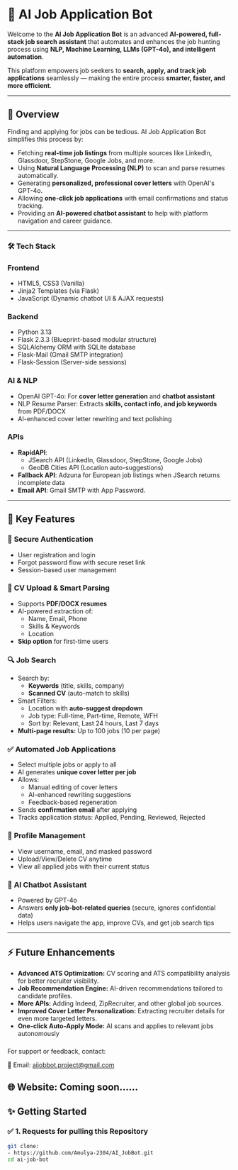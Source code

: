 # 🤖 AI Job Application Bot

Welcome to the **AI Job Application Bot** is an advanced **AI-powered, full-stack job search assistant** that automates and enhances the job hunting process using **NLP, Machine Learning, LLMs (GPT-4o), and intelligent automation**.

This platform empowers job seekers to **search, apply, and track job applications** seamlessly — making the entire process **smarter, faster, and more efficient**.

---

## 🚀 Overview

Finding and applying for jobs can be tedious. AI Job Application Bot simplifies this process by:
- Fetching **real-time job listings** from multiple sources like LinkedIn, Glassdoor, StepStone, Google Jobs, and more.
- Using **Natural Language Processing (NLP)** to scan and parse resumes automatically.
- Generating **personalized, professional cover letters** with OpenAI's GPT-4o.
- Allowing **one-click job applications** with email confirmations and status tracking.
- Providing an **AI-powered chatbot assistant** to help with platform navigation and career guidance.


---

### 🛠️ Tech Stack

### **Frontend**
- HTML5, CSS3 (Vanilla)
- Jinja2 Templates (via Flask)
- JavaScript (Dynamic chatbot UI & AJAX requests)

### **Backend**
- Python 3.13
- Flask 2.3.3 (Blueprint-based modular structure)
- SQLAlchemy ORM with SQLite database
- Flask-Mail (Gmail SMTP integration)
- Flask-Session (Server-side sessions)

### **AI & NLP**
- OpenAI GPT-4o: For **cover letter generation** and **chatbot assistant**
- NLP Resume Parser: Extracts **skills, contact info, and job keywords** from PDF/DOCX
- AI-enhanced cover letter rewriting and text polishing

### **APIs**
- **RapidAPI**:
  - JSearch API (LinkedIn, Glassdoor, StepStone, Google Jobs)
  - GeoDB Cities API (Location auto-suggestions)
- **Fallback API**: Adzuna for European job listings when JSearch returns incomplete data
- **Email API**: Gmail SMTP with App Password.

---

## 🌟 Key Features

### 🧾 **Secure Authentication**
- User registration and login
- Forgot password flow with secure reset link
- Session-based user management

### 📄 **CV Upload & Smart Parsing**
- Supports **PDF/DOCX resumes**
- AI-powered extraction of:
  - Name, Email, Phone
  - Skills & Keywords
  - Location
- **Skip option** for first-time users

### 🔍 **Job Search**
- Search by:
  - **Keywords** (title, skills, company)
  - **Scanned CV** (auto-match to skills)
- Smart Filters:
  - Location with **auto-suggest dropdown**
  - Job type: Full-time, Part-time, Remote, WFH
  - Sort by: Relevant, Last 24 hours, Last 7 days
- **Multi-page results:** Up to 100 jobs (10 per page)

### ✅ **Automated Job Applications**
- Select multiple jobs or apply to all
- AI generates **unique cover letter per job**
- Allows:
  - Manual editing of cover letters
  - AI-enhanced rewriting suggestions
  - Feedback-based regeneration
- Sends **confirmation email** after applying
- Tracks application status: Applied, Pending, Reviewed, Rejected

### 📁 **Profile Management**
- View username, email, and masked password
- Upload/View/Delete CV anytime
- View all applied jobs with their current status

### 💬 **AI Chatbot Assistant**
- Powered by GPT-4o
- Answers **only job-bot-related queries** (secure, ignores confidential data)
- Helps users navigate the app, improve CVs, and get job search tips

----
## ⚡ Future Enhancements

- **Advanced ATS Optimization:** CV scoring and ATS compatibility analysis for better recruiter visibility.  
- **Job Recommendation Engine:** AI-driven recommendations tailored to candidate profiles.  
- **More APIs:** Adding Indeed, ZipRecruiter, and other global job sources.  
- **Improved Cover Letter Personalization:** Extracting recruiter details for even more targeted letters.  
- **One-click Auto-Apply Mode:** AI scans and applies to relevant jobs autonomously

###
For support or feedback, contact:

📨 Email: aijobbot.project@gmail.com
###
🌐 Website: Coming soon......
---

## ✨ Getting Started

### ✅ 1. Requests for pulling this Repository
```bash
git clone: 
- https://github.com/Amulya-2304/AI_JobBot.git
cd ai-job-bot